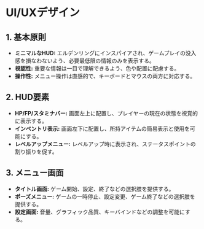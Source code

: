# UI/UXデザイン

## 1. 基本原則
- **ミニマルなHUD:** エルデンリングにインスパイアされ、ゲームプレイの没入感を損なわないよう、必要最低限の情報のみを表示する。
- **視認性:** 重要な情報は一目で理解できるよう、色や配置に配慮する。
- **操作性:** メニュー操作は直感的で、キーボードとマウスの両方に対応する。

## 2. HUD要素
- **HP/FP/スタミナバー:** 画面左上に配置し、プレイヤーの現在の状態を視覚的に表示する。
- **インベントリ表示:** 画面左下に配置し、所持アイテムの簡易表示と使用を可能にする。
- **レベルアップメニュー:** レベルアップ時に表示され、ステータスポイントの割り振りを促す。

## 3. メニュー画面
- **タイトル画面:** ゲーム開始、設定、終了などの選択肢を提供する。
- **ポーズメニュー:** ゲームの一時停止、設定変更、ゲーム終了などの選択肢を提供する。
- **設定画面:** 音量、グラフィック品質、キーバインドなどの調整を可能にする。
